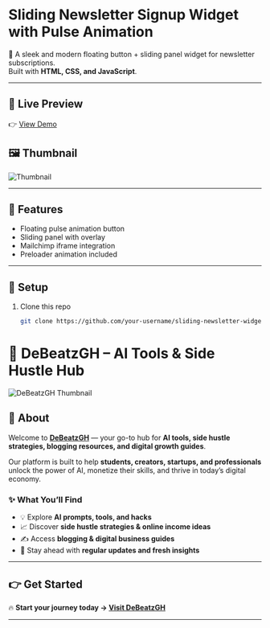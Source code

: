 # Sliding Newsletter Signup Widget with Pulse Animation

🔔 A sleek and modern floating button + sliding panel widget for newsletter subscriptions.  
Built with **HTML, CSS, and JavaScript**.

---

## 📌 Live Preview
👉 [View Demo](https://beatzde4.blogspot.com/p/animation-for-button-fade-slide-in.html)

## 🖼 Thumbnail
![Thumbnail](https://debeatzgh.wordpress.com/wp-content/uploads/2025/08/amodernflat-styleillustrationofanotificationbellwithglowinghighlightssurroundedbyabstractshapespaperenvelopesanddigitalicons28emailmessageupdate293314991682681990671.jpg)

---

## 🚀 Features
- Floating pulse animation button  
- Sliding panel with overlay  
- Mailchimp iframe integration  
- Preloader animation included  

---

## 📂 Setup
1. Clone this repo  
   ```bash
   git clone https://github.com/your-username/sliding-newsletter-widget.git

# 🚀 DeBeatzGH – AI Tools & Side Hustle Hub  

![DeBeatzGH Thumbnail](https://debeatzgh.wordpress.com/wp-content/uploads/2025/08/designamodernminimalisticdesignfeaturinganai-themedicon28likeabraincircuitorrobot29overlaidwithdebeatzghoraitoolshustles6089986211026037047.jpg)  

## 🌟 About  
Welcome to **[DeBeatzGH](https://debeatzgh.wordpress.com/)** — your go-to hub for **AI tools, side hustle strategies, blogging resources, and digital growth guides**.  

Our platform is built to help **students, creators, startups, and professionals** unlock the power of AI, monetize their skills, and thrive in today’s digital economy.  

### ✨ What You’ll Find  
- 💡 Explore **AI prompts, tools, and hacks**  
- 📈 Discover **side hustle strategies & online income ideas**  
- ✍️ Access **blogging & digital business guides**  
- 🚀 Stay ahead with **regular updates and fresh insights**  

---

## 👉 Get Started  
🔥 **Start your journey today → [Visit DeBeatzGH](https://debeatzgh.wordpress.com/)**  

---

